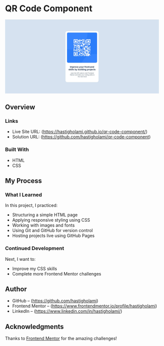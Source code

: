 # QR Code Component

![Screenshot](./pre.jpg)

## Overview

### Links

- Live Site URL: (https://hastigholami.github.io/qr-code-component/)
- Solution URL: (https://github.com/hastigholami/qr-code-component)

### Built With

- HTML
- CSS 

## My Process

### What I Learned

In this project, I practiced:
- Structuring a simple HTML page
- Applying responsive styling using CSS
- Working with images and fonts
- Using Git and GitHub for version control
- Hosting projects live using GitHub Pages

### Continued Development

Next, I want to:
- Improve my CSS skills
- Complete more Frontend Mentor challenges

## Author

- GitHub – (https://github.com/hastigholami)
- Frontend Mentor – (https://www.frontendmentor.io/profile/hastigholami)
- LinkedIn – (https://www.linkedin.com/in/hastigholami/)

## Acknowledgments

Thanks to [Frontend Mentor](https://www.frontendmentor.io) for the amazing challenges!
